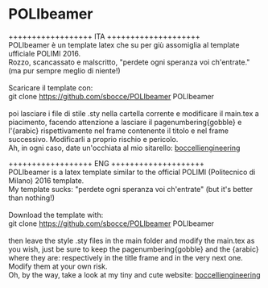 # POLIbeamer
++++++++++++++++++  ITA  ++++++++++++++++++++<br>
POLIbeamer è un template latex che su per giù assomiglia al
template ufficiale POLIMI 2016.
<br>
Rozzo, scancassato e malscritto, "perdete ogni speranza voi 
ch'entrate." (ma pur sempre meglio di niente!)
<br><br>
Scaricare il template con:
<br>
git clone https://github.com/sbocce/POLIbeamer POLIbeamer
<br><br>
poi lasciare i file di stile .sty nella cartella corrente e 
modificare il main.tex a piacimento, facendo attenzione a 
lasciare il pagenumbering{gobble} e l'{arabic} rispettivamente
nel frame contenente il titolo e nel frame successivo.
Modificarli a proprio rischio e pericolo.
<br>
Ah, in ogni caso, date un'occhiata al mio sitarello:
[boccelliengineering](http://boccelliengineering.altervista.org)
<br>

++++++++++++++++++  ENG  ++++++++++++++++++++<br>
POLIbeamer is a latex template similar to the official POLIMI
(Politecnico di Milano) 2016 template.
<br>
My template sucks: "perdete ogni speranza voi ch'entrate" 
(but it's better than nothing!)
<br><br>
Download the template with:
<br>
git clone https://github.com/sbocce/POLIbeamer POLIbeamer
<br><br>
then leave the style .sty files in the main folder and modify
the main.tex as you wish, just be sure to keep the pagenumbering{gobble}
and the {arabic} where they are: respectively in the title frame and 
in the very next one.
Modify them at your own risk.
<br>
Oh, by the way, take a look at my tiny and cute website:
[boccelliengineering](http://boccelliengineering.altervista.org)
